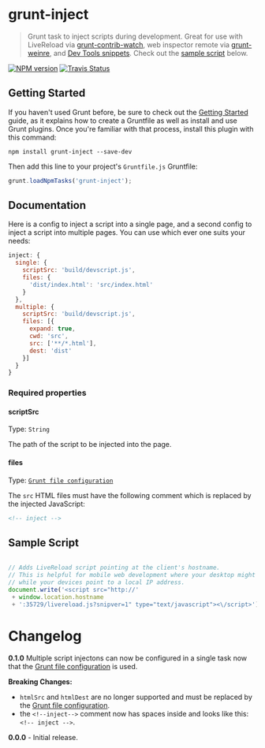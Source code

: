 # grunt-inject
> Grunt task to inject scripts during development. Great for use with LiveReload via [grunt-contrib-watch](https://github.com/gruntjs/grunt-contrib-watch), web inspector remote via [grunt-weinre](https://github.com/ChrisWren/grunt-weinre), and [Dev Tools snippets](https://github.com/bgrins/devtools-snippets). Check out the [sample script](#sample-script) below.

[![NPM version](https://badge.fury.io/js/grunt-inject.png)](http://badge.fury.io/js/grunt-inject)  [![Travis Status](https://travis-ci.org/ChrisWren/grunt-inject.png?branch=master)](https://travis-ci.org/ChrisWren/grunt-inject)

## Getting Started
If you haven't used Grunt before, be sure to check out the [Getting Started](http://gruntjs.com/getting-started) guide, as it explains how to create a Gruntfile as well as install and use Grunt plugins. Once you're familiar with that process, install this plugin with this command:

```shell
npm install grunt-inject --save-dev
```

Then add this line to your project's `Gruntfile.js` Gruntfile:

```javascript
grunt.loadNpmTasks('grunt-inject');
```

## Documentation

Here is a config to inject a script into a single page, and a second config to inject a script into multiple pages. You can use which ever one suits your needs:

```js
inject: {
  single: {
    scriptSrc: 'build/devscript.js',
    files: {
      'dist/index.html': 'src/index.html'
    }
  },
  multiple: {
    scriptSrc: 'build/devscript.js',
    files: [{
      expand: true,
      cwd: 'src',
      src: ['**/*.html'],
      dest: 'dist'
    }]
  }
}
```

### Required properties

#### scriptSrc
Type: `String`

The path of the script to be injected into the page.

#### files
Type: [`Grunt file configuration`](http://gruntjs.com/configuring-tasks#files)

The `src` HTML files must have the following comment which is replaced by the injected JavaScript:

```html
<!-- inject -->
```

## Sample Script

```js

// Adds LiveReload script pointing at the client's hostname.
// This is helpful for mobile web development where your desktop might point at localhost
// while your devices point to a local IP address.
document.write('<script src="http://'
 + window.location.hostname
 + ':35729/livereload.js?snipver=1" type="text/javascript"><\/script>')
```

# Changelog

**0.1.0** Multiple script injectons can now be configured in a single task now that the [Grunt file configuration](http://gruntjs.com/configuring-tasks#files) is used.

**Breaking Changes:**

- `htmlSrc` and `htmlDest` are no longer supported and must be replaced by the [Grunt file configuration](http://gruntjs.com/configuring-tasks#files).
- the `<!--inject-->` comment now has spaces inside and looks like this: `<!-- inject -->`.

**0.0.0** - Initial release.

